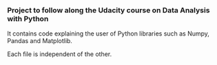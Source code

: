 ### Project to follow along the Udacity course on Data Analysis with Python

It contains code explaining the user of Python libraries such as Numpy, Pandas and Matplotlib.

Each file is independent of the other.
